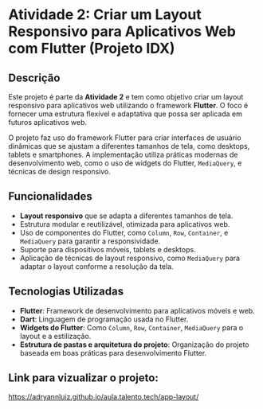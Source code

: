 # Atividade 2: Criar um Layout Responsivo para Aplicativos Web com Flutter (Projeto IDX)

## Descrição

Este projeto é parte da **Atividade 2** e tem como objetivo criar um layout responsivo para aplicativos web utilizando o framework **Flutter**. O foco é fornecer uma estrutura flexível e adaptativa que possa ser aplicada em futuros aplicativos web.

O projeto faz uso do framework Flutter para criar interfaces de usuário dinâmicas que se ajustam a diferentes tamanhos de tela, como desktops, tablets e smartphones. A implementação utiliza práticas modernas de desenvolvimento web, como o uso de widgets do Flutter, `MediaQuery`, e técnicas de design responsivo.

## Funcionalidades

- **Layout responsivo** que se adapta a diferentes tamanhos de tela.
- Estrutura modular e reutilizável, otimizada para aplicativos web.
- Uso de componentes do Flutter, como `Column`, `Row`, `Container`, e `MediaQuery` para garantir a responsividade.
- Suporte para dispositivos móveis, tablets e desktops.
- Aplicação de técnicas de layout responsivo, como `MediaQuery` para adaptar o layout conforme a resolução da tela.

## Tecnologias Utilizadas

- **Flutter**: Framework de desenvolvimento para aplicativos móveis e web.
- **Dart**: Linguagem de programação usada no Flutter.
- **Widgets do Flutter**: Como `Column`, `Row`, `Container`, `MediaQuery` para o layout e a estilização.
- **Estrutura de pastas e arquitetura do projeto**: Organização do projeto baseada em boas práticas para desenvolvimento Flutter.

## Link para vizualizar o projeto:
https://adryannluiz.github.io/aula.talento.tech/app-layout/
